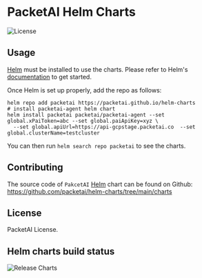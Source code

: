 # PacketAI Helm Charts

![License](https://img.shields.io/badge/License-PacketAI-blue.svg)

## Usage

[Helm](https://helm.sh) must be installed to use the charts.
Please refer to Helm's [documentation](https://helm.sh/docs/) to get started.

Once Helm is set up properly, add the repo as follows:

```console
helm repo add packetai https://packetai.github.io/helm-charts
# install packetai-agent helm chart 
helm install packetai packetai/packetai-agent --set global.xPaiToken=abc --set global.paiApiKey=xyz \
  --set global.apiUrl=https://api-gcpstage.packetai.co  --set global.clusterName=testcluster
```

You can then run `helm search repo packetai` to see the charts.

## Contributing

The source code of `PakcetAI` [Helm](https://helm.sh) chart can be found on Github: <https://github.com/packetai/helm-charts/tree/main/charts>


## License

<!-- Keep full URL links to repo files because this README syncs from main to gh-pages.  -->
PacketAI License.

## Helm charts build status

![Release Charts](https://github.com/packetai/helm-charts/workflows/Release%20Charts/badge.svg?branch=main)
